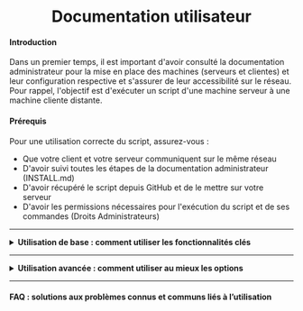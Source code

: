<div align="center"><H1> Documentation utilisateur </H1></div>

#### Introduction

Dans un premier temps, il est important d'avoir consulté la documentation administrateur pour la mise en place des machines (serveurs et clientes) et leur configuration respective et s'assurer de leur accessibilité sur le réseau. Pour rappel, l'objectif est d'exécuter un script d'une machine serveur à une machine cliente distante.

#### Prérequis

Pour une utilisation correcte du script, assurez-vous :
* Que votre client et votre serveur communiquent sur le même réseau
* D'avoir suivi toutes les étapes de la documentation administrateur (INSTALL.md)
* D'avoir récupéré le script depuis GitHub et de le mettre sur votre serveur
* D'avoir les permissions nécessaires pour l'exécution du script et de ses commandes (Droits Administrateurs)

----------

<details>
<summary><strong>Utilisation de base : comment utiliser les fonctionnalités clés
</summary></strong>

#### Démarrage

Après vous être assurez du respect des prérequis vous pouvez :

1. Ouvrir un invite de commande sur la machine hôte.
2. Vous rendre dans le répertoire où se situe le script.
3. Lancememt du script.

<details>
<summary><strong>3.1 Linux
</stronge></summary>

-------   

3.1.1 Connetions SSH :

   Pour vous connecter à une machine distante via SSH, vous avez besoin de l'adresse IP de la machine et du nom d'utilisateur. Voici comment faire :
   Ouvrez un terminal sur votre machine locale.
   
   Tapez la commande suivante pour vous connecter à la machine distante :      
   ```bash
   ssh utilisateur@adresse_ip
   ``` 
   Remplaez utilisateur par le nom de l'utilisateur de la machine distante et adresse_ip par l'adresse IP ou le nom de domaine de la machine.
   Exemple de connexion :
   ```bash
    ssh alice@192.168.1.10
   ```
   Lors de la première connexion, il vous sera demandé de confirmer l'empreinte numérique du serveur. Tapez `yes` pour accepter.
   Entre le mot de passe lorsque cela est demandé. Vous serez alors connecté à la machine distante.

-------

3.1.2 Lancement du script :  

   - Quand vous éxecuter le script, vous devez rentre les infotmation de l'utilisateur et de l'addrese IP :
   <img src="https://github.com/WildCodeSchool/TSSR-ANGOU-2409-P2-G1/blob/script/Capture%20d'%C3%A9cran%202024-11-28%20144830.png?raw=true" width="600" height="100">
   

</details>

<details>
<summary><strong>3.2 Windows 
</stronge></summary>

------
   
3.2.1 Connection WinRM 

Pour vous connecter à une machine Windows via WinRM, vous avez besoin de l'adresse IP de la machine et des informations d'identification d'un utilisateur ayant des droits administratifs. Voici comment faire :

Ouvrez un terminal PowerShell sur votre machine locale.
Exécutez la commande suivante pour vous connecter à la machine distante :
```powershell
Enter-PSSession -ComputerName $client -Credential $utilisateur
```
Remplacez $client par le nom de l'ordinateur de la machine distante, et $utilisateur par les informations d'identification de l'utilisateur ayant les permissions nécessaires.

------

3.2.1 Lancement du Script

 - Pour le lancement d'un script, c'est la même chose que pour la partie Linux. La commande pour lancer le script est :
   ```powershell
   .\test.ps1
   ```
   Ensuite, entrez les mêmes informations demandées, comme pour la partie Linux.

</details>


</details>

______

<details> 
<summary><stronge>Utilisation avancée : comment utiliser au mieux les options
</stronge></summary>

#### Notion Avancer

Cette partie sert a vous guider dans l'utilisation avancer des fonctionnaliter du script : 



<details>
<summary><strong>1. Linux
</stronge></summary>

Le script ce découpe en plussieur type de Menu et Sous-Menu

   - Menu Action
     
      I.    Gestions de l'utilisateur
     
      II.   Gestions de l'ordinateur
     
      III.  Prise de main à distance
     
   - Menu Information
     
      I.    Information Utilisateur
     
      II.   Information Ordinateur
     
      III.  Consulter les logs
     
      IV.   Effectuer une recherche sur les logs



</details> 

<details>
<summary><strong>2. Windows 
</stronge></summary>

</details>   



</details> 

-----

#### FAQ : solutions aux problèmes connus et communs liés à l’utilisation



